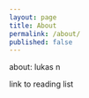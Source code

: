```yaml
---
layout: page
title: About
permalink: /about/
published: false
---
```

about: lukas n

link to reading list
